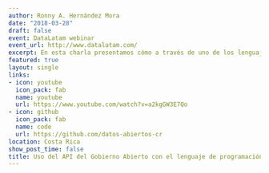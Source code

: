 ```yaml
---
author: Ronny A. Hernández Mora
date: "2018-03-28"
draft: false
event: DataLatam webinar
event_url: http://www.datalatam.com/
excerpt: En esta charla presentamos cómo a través de uno de los lenguajes de programación más comunes para la ciencia de datos como lo es R y el paquete junar nos podemos conectar a través del API del gobierno abierto de Costa Rica para hacer uso de los datos, visualizarlos e interpretarlos. 
featured: true
layout: single
links:
- icon: youtube
  icon_pack: fab
  name: youtube
  url: https://www.youtube.com/watch?v=a2kgGW3E7Qo
- icon: github
  icon_pack: fab
  name: code
  url: https://github.com/datos-abiertos-cr
location: Costa Rica
show_post_time: false
title: Uso del API del Gobierno Abierto con el lenguaje de programación R
---
```

